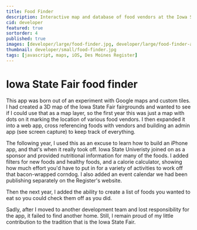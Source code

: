 ```yaml
---
title: Food Finder
description: Interactive map and database of food vendors at the Iowa State Fair
cid: developer
featured: true
sortorder: 4
published: true
images: [developer/large/food-finder.jpg, developer/large/food-finder-admin.jpg]
thumbnail: developer/small/food-finder.jpg
tags: [javascript, maps, iOS, Des Moines Register]
---
```


# Iowa State Fair food finder

This app was born out of an experiment with Google maps and custom tiles. I had created a 3D map of the Iowa State Fair fairgrounds and wanted to see if I could use that as a map layer, so the first year this was just a map with dots on it marking the location of various food vendors. I then expanded it into a web app, cross referencing foods with vendors and building an admin app (see screen capture) to keep track of everything.

The following year, I used this as an excuse to learn how to build an iPhone app, and that's when it really took off. Iowa State Univeristy joined on as a sponsor and provided nutritional information for many of the foods. I added filters for new foods and healthy foods, and a calorie calculator, showing how much effort you'd have to put in for a variety of activities to work off that bacon-wrapped corndog. I also added an event calendar we had been publishing separately on the Register's website.

Then the next year, I added the ability to create a list of foods you wanted to eat so you could check them off as you did.

Sadly, after I moved to another development team and lost responsibility for the app, it failed to find another home. Still, I remain proud of my little contribution to the tradition that is the Iowa State Fair.
